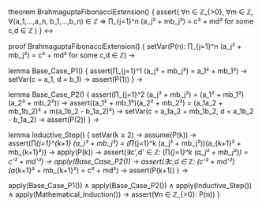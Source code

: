 theorem BrahmaguptaFibonacciExtension() {
  assert(
    ∀n ∈ ℤ_{>0}, ∀m ∈ ℤ, ∀(a_1,...,a_n, b_1,...,b_n) ∈ ℤ ⇒
    ∏_{j=1}^n (a_j² + mb_j²) = c² + md² for some c,d ∈ ℤ
  )
} ↔

proof BrahmaguptaFibonacciExtension() {
  setVar(P(n): ∏_{j=1}^n (a_j² + mb_j²) = c² + md² for some c,d ∈ ℤ) →
  
  lemma Base_Case_P1() {
    assert(∏_{j=1}^1 (a_j² + mb_j²) = a_1² + mb_1²) →
    setVar(c = a_1, d = b_1) →
    assert(P(1))
  } →

  lemma Base_Case_P2() {
    assert(∏_{j=1}^2 (a_j² + mb_j²) = (a_1² + mb_1²)(a_2² + mb_2²)) →
    assert((a_1² + mb_1²)(a_2² + mb_2²) = (a_1a_2 + mb_1b_2)² + m(a_1b_2 - b_1a_2)²) →
    setVar(c = a_1a_2 + mb_1b_2, d = a_1b_2 - b_1a_2) →
    assert(P(2))
  } →

  lemma Inductive_Step() {
    setVar(k ≥ 2) →
    assume(P(k)) →
    assert(∏_{j=1}^{k+1} (a_j² + mb_j²) = (∏_{j=1}^k (a_j² + mb_j²))(a_{k+1}² + mb_{k+1}²)) →
    apply(P(k)) →
    assert(∃c',d' ∈ ℤ: (∏_{j=1}^k (a_j² + mb_j²)) = c'² + md'²) →
    apply(Base_Case_P2()) →
    assert(∃c,d ∈ ℤ: (c'² + md'²)(a_{k+1}² + mb_{k+1}²) = c² + md²) →
    assert(P(k+1))
  } →

  apply(Base_Case_P1()) ∧
  apply(Base_Case_P2()) ∧
  apply(Inductive_Step()) ∧
  apply(Mathematical_Induction()) →
  assert(∀n ∈ ℤ_{>0}: P(n))
}